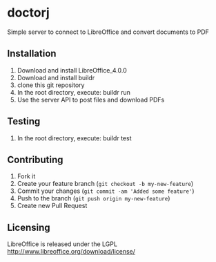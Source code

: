 # doctorj

Simple server to connect to LibreOffice and convert documents to PDF

## Installation

1. Download and install LibreOffice_4.0.0
2. Download and install buildr
3. clone this git repository
4. In the root directory, execute: buildr run
5. Use the server API to post files and download PDFs

## Testing

1. In the root directory, execute: buildr test

## Contributing

1. Fork it
2. Create your feature branch (`git checkout -b my-new-feature`)
3. Commit your changes (`git commit -am 'Added some feature'`)
4. Push to the branch (`git push origin my-new-feature`)
5. Create new Pull Request

## Licensing

LibreOffice is released under the LGPL
http://www.libreoffice.org/download/license/
